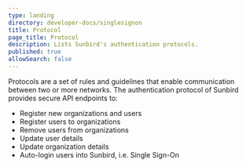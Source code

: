 ```yaml
---
type: landing
directory: developer-docs/singlesignon
title: Protocol
page_title: Protocol
description: Lists Sunbird's authentication protocols. 
published: true
allowSearch: false
---
```


Protocols are a set of rules and guidelines that enable communication between two or more networks. The authentication protocol of Sunbird provides secure API endpoints to: 

* Register new organizations and users
* Register users to organizations
* Remove users from organizations
* Update user details
* Update organization details
* Auto-login users into Sunbird, i.e. Single Sign-On
